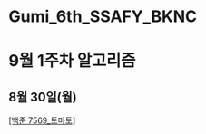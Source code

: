 # Gumi_6th_SSAFY_BKNC

# 9월 1주차 알고리즘

## 8월 30일(월)

[[백준 7569_토마토]](https://acmicpc.net/problem/7569)
